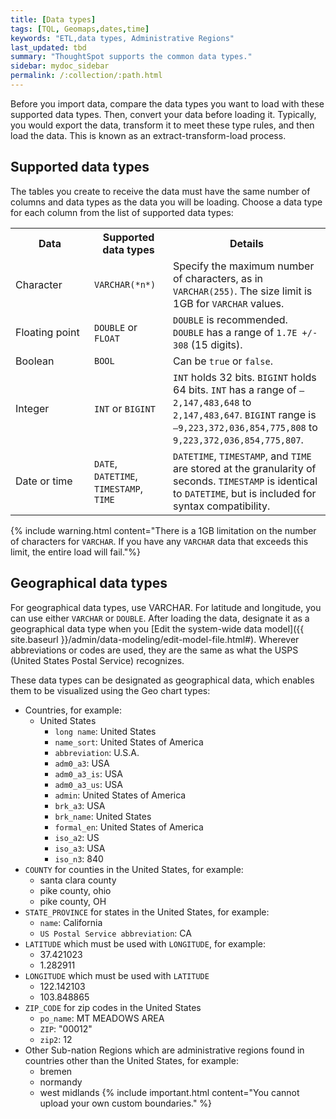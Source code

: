 ```yaml
---
title: [Data types]
tags: [TQL, Geomaps,dates,time]
keywords: "ETL,data types, Administrative Regions"
last_updated: tbd
summary: "ThoughtSpot supports the common data types."
sidebar: mydoc_sidebar
permalink: /:collection/:path.html
---
```

Before you import data, compare the data types you want to load with these supported data types. Then, convert your data before loading it. Typically, you would export the data, transform it to meet these type rules, and then load the data. This is known as an extract-transform-load process.

## Supported data types

The tables you create to receive the data must have the same number of columns and data types as the data you will be loading. Choose a data type for each column from the list of supported data types:

<table>
<colgroup>
<col width="25%" />
<col width="25%" />
<col width="50%" />
</colgroup>
  <tr>
    <th>Data</th>
    <th>Supported data types</th>
    <th>Details</th>
  </tr>
  <tr>
    <td>Character</td>
    <td><code>VARCHAR(*n*)</code></td>
    <td>Specify the maximum number of characters, as in <code>VARCHAR(255)</code>. The size limit is 1GB for <code>VARCHAR</code> values.</td>
  </tr>
  <tr>
    <td>Floating point</td>
    <td><code>DOUBLE</code> or <code>FLOAT</code></td>
    <td><code>DOUBLE</code> is recommended. <code>DOUBLE</code> has a range of <code>1.7E +/- 308</code> (15 digits).</td>
  </tr>
  <tr>
    <td>Boolean</td>
    <td><code>BOOL</code></td>
    <td>Can be <code>true</code> or <code>false</code>.</td>
  </tr>
  <tr>
    <td>Integer</td>
    <td><code>INT</code> or <code>BIGINT</code></td>
    <td><code>INT</code> holds 32 bits. <code>BIGINT</code> holds 64 bits. <code>INT</code> has a range of <code>–2,147,483,648</code> to <code>2,147,483,647</code>. <code>BIGINT</code> range is <code>–9,223,372,036,854,775,808</code> to <code>9,223,372,036,854,775,807</code>.</td>
  </tr>
  <tr>
    <td>Date or time</td>
    <td><code>DATE</code>,  <code>DATETIME</code>, <code>TIMESTAMP</code>, <code>TIME</code></td>
    <td><code>DATETIME</code>, <code>TIMESTAMP</code>, and <code>TIME</code> are stored at the granularity of seconds. <code>TIMESTAMP</code> is identical to <code>DATETIME</code>, but is included for syntax compatibility.</td>
  </tr>
</table>

{% include warning.html content="There is a 1GB limitation on the number of characters for `VARCHAR`. If you have any `VARCHAR` data that exceeds this limit, the entire load will fail."%}

## Geographical data types

For geographical data types, use VARCHAR. For latitude and longitude, you can use either `VARCHAR` or `DOUBLE`. After loading the data, designate it as a geographical data type when you [Edit the system-wide data model]({{ site.baseurl }}/admin/data-modeling/edit-model-file.html#). Wherever abbreviations or codes are used, they are the same as what the USPS (United States Postal Service) recognizes.

These data types can be designated as geographical data, which enables them to be visualized using the Geo chart types:

* Countries, for example:
  - United States
    -   `long name`: United States
    -   `name_sort`: United States of America
    -   `abbreviation`: U.S.A.
    -   `adm0_a3`: USA
    -   `adm0_a3_is`: USA
    -   `adm0_a3_us`: USA
    -   `admin`: United States of America
    -   `brk_a3`: USA
    -   `brk_name`: United States
    -   `formal_en`: United States of America
    -   `iso_a2`: US
    -   `iso_a3`: USA
    -   `iso_n3`: 840
* `COUNTY` for counties in the United States, for example:
  -   santa clara county
  -   pike county, ohio
  -   pike county, OH
* `STATE_PROVINCE` for states in the United States, for example:
  -   `name`: California
  -   `US Postal Service abbreviation`: CA
* `LATITUDE` which must be used with `LONGITUDE`, for example:
  -   37.421023
  -   1.282911
* `LONGITUDE` which must be used with `LATITUDE`
  -   122.142103
  -   103.848865
* `ZIP_CODE` for zip codes in the United States
  -   `po_name`: MT MEADOWS AREA
  -   `ZIP`: "00012"
  -   `zip2`: 12
* Other Sub-nation Regions which are administrative regions found in countries other than the United States, for example:
  -   bremen
  -   normandy
  -   west midlands
  {% include important.html content="You cannot upload your own custom boundaries." %}
